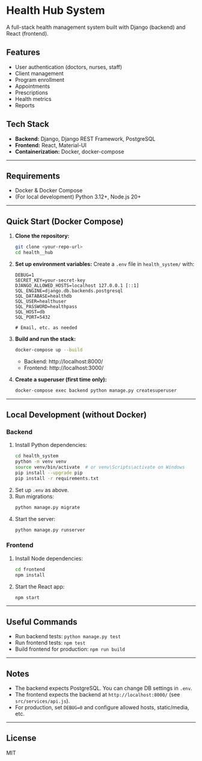 # Health Hub System

A full-stack health management system built with Django (backend) and React (frontend).

## Features
- User authentication (doctors, nurses, staff)
- Client management
- Program enrollment
- Appointments
- Prescriptions
- Health metrics
- Reports

## Tech Stack
- **Backend:** Django, Django REST Framework, PostgreSQL
- **Frontend:** React, Material-UI
- **Containerization:** Docker, docker-compose

---

## Requirements
- Docker & Docker Compose
- (For local development) Python 3.12+, Node.js 20+

---

## Quick Start (Docker Compose)

1. **Clone the repository:**
   ```sh
   git clone <your-repo-url>
   cd health__hub
   ```

2. **Set up environment variables:**
   Create a `.env` file in `health_system/` with:
   ```env
   DEBUG=1
   SECRET_KEY=your-secret-key
   DJANGO_ALLOWED_HOSTS=localhost 127.0.0.1 [::1]
   SQL_ENGINE=django.db.backends.postgresql
   SQL_DATABASE=healthdb
   SQL_USER=healthuser
   SQL_PASSWORD=healthpass
   SQL_HOST=db
   SQL_PORT=5432
   
   # Email, etc. as needed
   ```

3. **Build and run the stack:**
   ```sh
   docker-compose up --build
   ```
   - Backend: http://localhost:8000/
   - Frontend: http://localhost:3000/

4. **Create a superuser (first time only):**
   ```sh
   docker-compose exec backend python manage.py createsuperuser
   ```

---

## Local Development (without Docker)

### Backend
1. Install Python dependencies:
   ```sh
   cd health_system
   python -m venv venv
   source venv/bin/activate  # or venv\Scripts\activate on Windows
   pip install --upgrade pip
   pip install -r requirements.txt
   ```
2. Set up `.env` as above.
3. Run migrations:
   ```sh
   python manage.py migrate
   ```
4. Start the server:
   ```sh
   python manage.py runserver
   ```

### Frontend
1. Install Node dependencies:
   ```sh
   cd frontend
   npm install
   ```
2. Start the React app:
   ```sh
   npm start
   ```

---

## Useful Commands
- Run backend tests: `python manage.py test`
- Run frontend tests: `npm test`
- Build frontend for production: `npm run build`

---

## Notes
- The backend expects PostgreSQL. You can change DB settings in `.env`.
- The frontend expects the backend at `http://localhost:8000/` (see `src/services/api.js`).
- For production, set `DEBUG=0` and configure allowed hosts, static/media, etc.

---

## License
MIT
